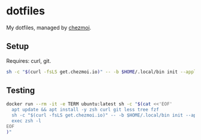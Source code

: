 # dotfiles

My dotfiles, managed by [chezmoi](https://github.com/twpayne/chezmoi).

## Setup

Requires: curl, git.

```bash
sh -c "$(curl -fsLS get.chezmoi.io)" -- -b $HOME/.local/bin init --apply borreeero
```

## Testing

```bash
docker run --rm -it -e TERM ubuntu:latest sh -c "$(cat <<'EOF'
  apt update && apt install -y zsh curl git less tree fzf
  sh -c "$(curl -fsLS get.chezmoi.io)" -- -b $HOME/.local/bin init --apply borreeero
  exec zsh -l
EOF
)"
```
